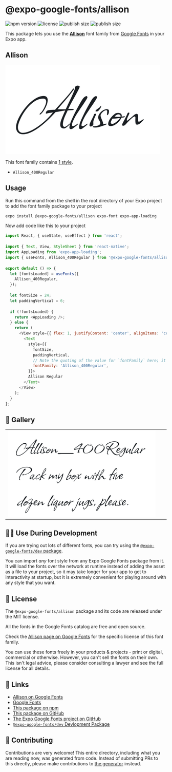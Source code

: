 # @expo-google-fonts/allison

![npm version](https://flat.badgen.net/npm/v/@expo-google-fonts/allison)
![license](https://flat.badgen.net/github/license/expo/google-fonts)
![publish size](https://flat.badgen.net/packagephobia/install/@expo-google-fonts/allison)
![publish size](https://flat.badgen.net/packagephobia/publish/@expo-google-fonts/allison)

This package lets you use the [**Allison**](https://fonts.google.com/specimen/Allison) font family from [Google Fonts](https://fonts.google.com/) in your Expo app.

## Allison

![Allison](./font-family.png)

This font family contains [1 style](#-gallery).

- `Allison_400Regular`

## Usage

Run this command from the shell in the root directory of your Expo project to add the font family package to your project
```sh
expo install @expo-google-fonts/allison expo-font expo-app-loading
```

Now add code like this to your project
```js
import React, { useState, useEffect } from 'react';

import { Text, View, StyleSheet } from 'react-native';
import AppLoading from 'expo-app-loading';
import { useFonts, Allison_400Regular } from '@expo-google-fonts/allison';

export default () => {
  let [fontsLoaded] = useFonts({
    Allison_400Regular,
  });

  let fontSize = 24;
  let paddingVertical = 6;

  if (!fontsLoaded) {
    return <AppLoading />;
  } else {
    return (
      <View style={{ flex: 1, justifyContent: 'center', alignItems: 'center' }}>
        <Text
          style={{
            fontSize,
            paddingVertical,
            // Note the quoting of the value for `fontFamily` here; it expects a string!
            fontFamily: 'Allison_400Regular',
          }}>
          Allison Regular
        </Text>
      </View>
    );
  }
};

```

## 🔡 Gallery


||||
|-|-|-|
|![Allison_400Regular](./Allison_400Regular.ttf.png)||||


## 👩‍💻 Use During Development

If you are trying out lots of different fonts, you can try using the [`@expo-google-fonts/dev` package](https://github.com/expo/google-fonts/tree/master/font-packages/dev#readme).

You can import *any* font style from any Expo Google Fonts package from it. It will load the fonts
over the network at runtime instead of adding the asset as a file to your project, so it may take longer
for your app to get to interactivity at startup, but it is extremely convenient
for playing around with any style that you want.

## 📖 License

The `@expo-google-fonts/allison` package and its code are released under the MIT license.

All the fonts in the Google Fonts catalog are free and open source.

Check the [Allison page on Google Fonts](https://fonts.google.com/specimen/Allison) for the specific license of this font family.

You can use these fonts freely in your products & projects - print or digital, commercial or otherwise. However, you can't sell the fonts on their own. This isn't legal advice, please consider consulting a lawyer and see the full license for all details.

## 🔗 Links

- [Allison on Google Fonts](https://fonts.google.com/specimen/Allison)
- [Google Fonts](https://fonts.google.com/)
- [This package on npm](https://www.npmjs.com/package/@expo-google-fonts/allison)
- [This package on GitHub](https://github.com/expo/google-fonts/tree/master/font-packages/allison)
- [The Expo Google Fonts project on GitHub](https://github.com/expo/google-fonts)
- [`@expo-google-fonts/dev` Devlopment Package](https://github.com/expo/google-fonts/tree/master/font-packages/dev)

## 🤝 Contributing

Contributions are very welcome! This entire directory, including what you are reading now, was generated from code. Instead of submitting PRs to this directly, please make contributions to [the generator](https://github.com/expo/google-fonts/tree/master/packages/generator) instead.
